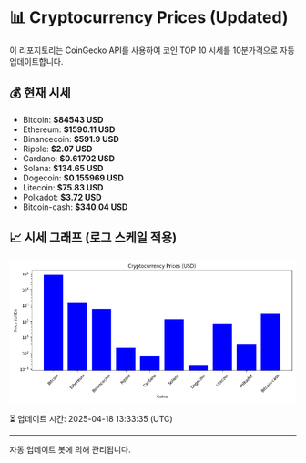 
# 📊 Cryptocurrency Prices (Updated)

이 리포지토리는 CoinGecko API를 사용하여 코인 TOP 10 시세를 10분가격으로 자동 업데이트합니다.

## 💰 현재 시세
- Bitcoin: **$84543 USD**
- Ethereum: **$1590.11 USD**
- Binancecoin: **$591.9 USD**
- Ripple: **$2.07 USD**
- Cardano: **$0.61702 USD**
- Solana: **$134.65 USD**
- Dogecoin: **$0.155969 USD**
- Litecoin: **$75.83 USD**
- Polkadot: **$3.72 USD**
- Bitcoin-cash: **$340.04 USD**

## 📈 시세 그래프 (로그 스케일 적용)
![Crypto Prices](crypto_prices.png)

⏳ 업데이트 시간: 2025-04-18 13:33:35 (UTC)

---
자동 업데이트 봇에 의해 관리됩니다.
